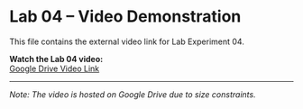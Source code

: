 # Lab 04 – Video Demonstration

This file contains the external video link for Lab Experiment 04.

**Watch the Lab 04 video:**  
[Google Drive Video Link](https://drive.google.com/drive/folders/1t-VPQfK85eCDIFXi5UQ8d75jC0VvBYQb?usp=drive_link)

---

*Note: The video is hosted on Google Drive due to size constraints.*
